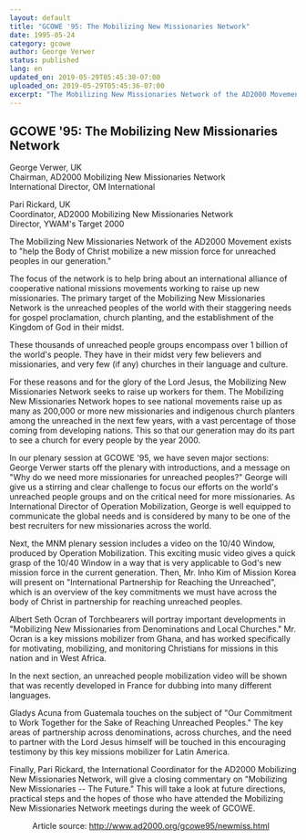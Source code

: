 ```yaml
---
layout: default
title: "GCOWE '95: The Mobilizing New Missionaries Network"
date: 1995-05-24
category: gcowe
author: George Verwer
status: published
lang: en
updated_on: 2019-05-29T05:45:38-07:00
uploaded_on: 2019-05-29T05:45:36-07:00
excerpt: "The Mobilizing New Missionaries Network of the AD2000 Movement exists to &quot;help the Body of Christ mobilize a new mission force for unreached peoples in our generation.&quot; The focus of the network is to help bring about an international alliance of cooperative national missions movements working to raise up new missionaries. The primary target of the Mobilizing New Missionaries Network is the unreached peoples of the world with their staggering needs for gospel proclamation, church planting, and the establishment of the Kingdom of God in their midst."
---
```

<article class="document-container" data-publication-date="{{page.date}}" data-uploaded-on="{{page.uploaded_on}}" data-updated-on="{{page.updated_on}}" data-category="{{page.category}}">
<h1>GCOWE '95: The Mobilizing New Missionaries Network</h1>

<p class="author">George Verwer, UK<br>
<span class="author-title">Chairman, AD2000 Mobilizing New Missionaries Network<br>
International Director, OM International</span></p>


<p class="author">Pari Rickard, UK<br>
<span class="author-title">Coordinator, AD2000 Mobilizing New Missionaries Network<br>
Director, YWAM's Target 2000 </span></p>

<p>The Mobilizing New Missionaries Network of the AD2000 Movement exists to "help the Body of Christ mobilize a new mission force for unreached peoples in our generation."</p>

<p>The focus of the network is to help bring about an international alliance of cooperative national missions movements working to raise up new missionaries. The primary target of the Mobilizing New Missionaries Network is the unreached peoples of the world with their staggering needs for gospel proclamation, church planting, and the establishment of the Kingdom of God in their midst.</p>

<p>These thousands of unreached people groups encompass over 1 billion of the world's people. They have in their midst very few believers and missionaries, and very few (if any) churches in their language and culture.</p>

<p>For these reasons and for the glory of the Lord Jesus, the Mobilizing New Missionaries Network seeks to raise up workers for them. The Mobilizing New Missionaries Network hopes to see national movements raise up as many as 200,000 or more new missionaries and indigenous church planters among the unreached in the next few years, with a vast percentage of those coming from developing nations. This so that our generation may do its part to see a church for every people by the year 2000.</p>

<p>In our plenary session at GCOWE '95, we have seven major sections: George Verwer starts off the plenary with introductions, and a message on "Why do we need more missionaries for unreached peoples?" George will give us a stirring and clear challenge to focus our efforts on the world's unreached people groups and on the critical need for more missionaries. As International Director of Operation Mobilization, George is well equipped to communicate the global needs and is considered by many to be one of the best recruiters for new missionaries across the world.</p>

<p>Next, the MNM plenary session includes a video on the 10/40 Window, produced by Operation Mobilization. This exciting music video gives a quick grasp of the 10/40 Window in a way that is very applicable to God's new mission force in the current generation. Then, Mr. Inho Kim of Mission Korea will present on "International Partnership for Reaching the Unreached", which is an overview of the key commitments we must have across the body of Christ in partnership for reaching unreached peoples.</p>

<p>Albert Seth Ocran of Torchbearers will portray important developments in "Mobilizing New Missionaries from Denominations and Local Churches." Mr. Ocran is a key missions mobilizer from Ghana, and has worked specifically for motivating, mobilizing, and monitoring Christians for missions in this nation and in West Africa.</p>

<p>In the next section, an unreached people mobilization video will be shown that was recently developed in France for dubbing into many different languages.</p>

<p>Gladys Acuna from Guatemala touches on the subject of "Our Commitment to Work Together for the Sake of Reaching Unreached Peoples." The key areas of partnership across denominations, across churches, and the need to partner with the Lord Jesus himself will be touched in this encouraging testimony by this key missions mobilizer for Latin America.</p>

<p>Finally, Pari Rickard, the International Coordinator for the AD2000 Mobilizing New Missionaries Network, will give a closing commentary on "Mobilizing New Missionaries -- The Future." This will take a look at future directions, practical steps and the hopes of those who have attended the Mobilizing New Missionaries Network meetings during the week of GCOWE.</p>

<figure class="resource-links">
  <p>Article source: <a href="http://www.ad2000.org/gcowe95/newmiss.html">http://www.ad2000.org/gcowe95/newmiss.html</a></p>
</figure>
</article>
